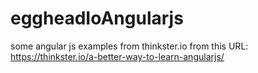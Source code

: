 # eggheadIoAngularjs
some angular js examples from thinkster.io from this URL: https://thinkster.io/a-better-way-to-learn-angularjs/
